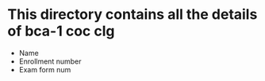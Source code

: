 # This directory contains all the details of bca-1 coc clg 
 - Name
 - Enrollment number
 - Exam form num

